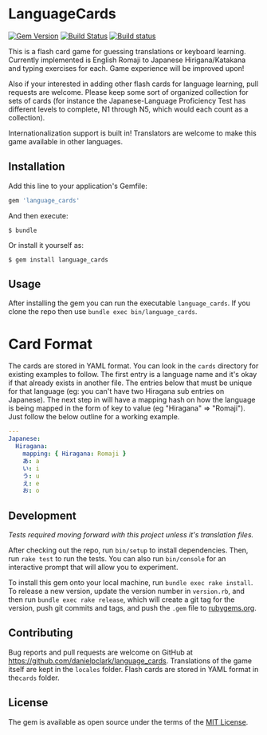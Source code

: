 # LanguageCards
[![Gem Version](https://badge.fury.io/rb/language_cards.svg)](https://badge.fury.io/rb/language_cards)
[![Build Status](https://travis-ci.org/danielpclark/language_cards.svg?branch=master)](https://travis-ci.org/danielpclark/language_cards)
[![Build status](https://ci.appveyor.com/api/projects/status/y6jadvlhk50ncbrh?svg=true)](https://ci.appveyor.com/project/danielpclark/language-cards)


This is a flash card game for guessing translations or keyboard learning.  Currently implemented is
English Romaji to Japanese Hirigana/Katakana and typing exercises for each.  Game experience will be improved upon!

Also if your interested in adding other flash cards for language learning, pull requests are welcome.  Please
keep some sort of organized collection for sets of cards (for instance the Japanese-Language Proficiency Test
has different levels to complete, N1 through N5, which would each count as a collection).

Internationalization support is built in!  Translators are welcome to make this game available in other languages.

## Installation

Add this line to your application's Gemfile:

```ruby
gem 'language_cards'
```

And then execute:

    $ bundle

Or install it yourself as:

    $ gem install language_cards

## Usage

After installing the gem you can run the executable `language_cards`.  If you clone the repo then use
`bundle exec bin/language_cards`.

# Card Format

The cards are stored in YAML format.  You can look in the `cards` directory for existing examples to follow.
The first entry is a language name and it's okay if that already exists in another file.  The entries below that
must be unique for that language (eg: you can't have two Hiragana sub entries on Japanese).  The next step in
will have a mapping hash on how the language is being mapped in the form of key to value (eg "Hiragana" => "Romaji").
Just follow the below outline for a working example.

```yaml
---
Japanese:
  Hiragana:
    mapping: { Hiragana: Romaji }
    あ: a
    い: i
    う: u
    え: e
    お: o
```

## Development

*Tests required moving forward with this project unless it's translation files.*

After checking out the repo, run `bin/setup` to install dependencies. Then, run `rake test` to run the tests. You can also run `bin/console` for an interactive prompt that will allow you to experiment.

To install this gem onto your local machine, run `bundle exec rake install`. To release a new version, update the version number in `version.rb`, and then run `bundle exec rake release`, which will create a git tag for the version, push git commits and tags, and push the `.gem` file to [rubygems.org](https://rubygems.org).

## Contributing

Bug reports and pull requests are welcome on GitHub at https://github.com/danielpclark/language_cards.
Translations of the game itself are kept in the `locales` folder.  Flash cards are stored in YAML format in the`cards` folder.


## License

The gem is available as open source under the terms of the [MIT License](http://opensource.org/licenses/MIT).

